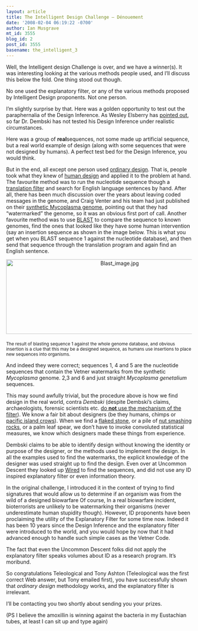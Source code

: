 ```yaml
---
layout: article
title: The Intelligent Design Challenge – Dénouement
date: '2008-02-04 06:19:22 -0700'
author: Ian Musgrave
mt_id: 3555
blog_id: 2
post_id: 3555
basename: the_intelligent_3
---
```

Well, the Intelligent design Challenge is over, and we have a winner(s).  It was interesting looking at the various methods people used, and I’ll discuss this below the fold. One thing stood out though.

No one used the explanatory filter, or any of the various methods proposed by Intelligent Design proponents. Not one person.

I’m slightly surprise by that. Here was a golden opportunity to test out the paraphernalia of the Design Inference. As Wesley Elsberry has [pointed out](http://www.pandasthumb.org/archives/2004/03/you_missed_a_sp.html), so far Dr. Dembski has not tested his Design Inference under realistic circumstances. 

Here was a group of **real**sequences, not some made up artificial sequence, but a real world example of design (along with some sequences that were not designed by humans). A perfect test bed for the Design Inference, you would think. 

But in the end, all except one person used [ordinary design](http://www.talkdesign.org/faqs/theftovertoil/theftovertoil.html). That is, people took what they knew of [human design](http://evolvethought.blogspot.com/2005_03_13_archive.html) and applied it to the problem at hand. The favourite method was to run the nucleotide sequence though a [translation filter](http://ca.expasy.org/tools/dna.html) and search for English language sentences by hand. After all, there has been much discussion over the years about leaving coded messages in the genome, and Craig Venter and his team had just published on their [synthetic Mycoplasma genome](http://www.ncbi.nlm.nih.gov/pubmed/18218864?ordinalpos=1&amp;itool=EntrezSystem2.PEntrez.Pubmed.Pubmed_ResultsPanel.Pubmed_RVDocSum), pointing out that they had “watermarked” the genome, so it was an obvious first port of call. Another favourite method was to use [BLAST](http://www.ncbi.nlm.nih.gov/blast/Blast.cgi?PAGE=Nucleotides&amp;PROGRAM=blastn&amp;MEGABLAST=on&amp;BLAST_PROGRAMS=megaBlast&amp;PAGE_TYPE=BlastSearch&amp;SHOW_DEFAULTS=on) to compare the sequence to known genomes, find the ones that looked like they have some human intervention (say an insertion sequence as shown in the image below. This is what you get when you BLAST sequence 1 against the nucleotide database), and then send that sequence through the translation program and again find an English sentence. 

[<img src="http://pandasthumb.org/image/Blast_image-thumb-600x202.jpg" alt="Blast_image.jpg" width="600" height="202" style="text-align: center; display: block; margin: 0 auto 20px;" class="mt-image-center" />](http://pandasthumb.org/archives/image/Blast_image.jpg)
<small>The result of blasting sequence 1 against the whole genome database, and obvious insertion is a clue that this may be a designed sequence, as humans use insertions to place new sequences into organisms.</small>

And indeed they were correct; sequences 1, 4 and 5 are the nucleotide sequences that contain the Vetner watermarks from the synthetic _Mycoplasma_ genome. 2,3 and 6 and just straight _Mycoplasma genetalium_ sequences. 

This may sound awfully trivial, but the procedure above is how we find design in the real world, contra _Dembski_ (despite Dembski’s claims, archaeologists, forensic scientists etc. [do **not** use the mechanism of the filter](http://www.pandasthumb.org/archives/2004/08/why-intelligent-3.html)). We know a fair bit about designers (be they humans, chimps or [pacific island crows](http://news.nationalgeographic.com/news/2007/10/071004-crows-tools.html)). When we find a [flaked stone](http://evolvethought.blogspot.com/2005/03/design-continued-tale-of-two-knives.html), or a pile of [nut smashing rocks](http://www.abc.net.au/science/news/stories/s563649.htm), or a palm leaf spear, we don’t have to invoke convoluted statistical measures, we know which designers made these things from experience. 

Dembski claims to be able to identify design without knowing the identity or purpose of the designer, or the methods used to implement the design. In all the examples used to find the watermarks, the explicit knowledge of the designer was used straight up to find the design. Even over at Uncommon Descent they looked up [Wired](http://blog.wired.com/wiredscience/2008/01/venter-institut.html) to find the sequences, and did not use any ID inspired explanatory filter or even information theory. 

In the original challenge, I introduced it in the context of trying to find signatures that would allow us to determine if an organism was  from the wild of a designed biowarfare Of course, In a real biowarfare incident, bioterrorists are unlikely to be watermarking their organisms (never underestimate human stupidity though). However, ID proponents have been proclaiming the utility of the Explanatory Filter for some time now. Indeed it has been 10 years since the Design Inference and the explanatory filter were introduced to the world, and you would hope by now that it had advanced enough to handle such simple cases as the Vetner Code.

The fact that even the Uncommon Descent folks did not apply the explanatory filter speaks volumes about ID as a research program. It’s moribund. 

So congratulations Teleological and Tony Ashton (Teleological was the first correct Web answer, but Tony emailed first), you have successfully shown that _ordinary design_ methodology works, and the explanatory filter is irrelevant.

I’ll be contacting you two shortly about sending you your prizes.

(PS I believe the amoxillin is winning against the bacteria in my Eustachian tubes, at least I can sit up and type again)
